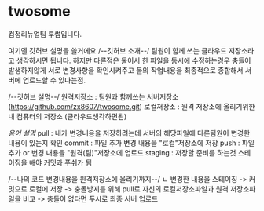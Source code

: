 # twosome
컴정리뉴얼팀 투썸입니다. 

여기엔 깃허브 설명을 쓸거에요 
/--깃허브 소개--/
팀원이 함께 쓰는 클라우드 저장소라고 생각하시면 됩니다.
하지만 다른점은 둘이서 한 파일을 동시에 수정하는경우 충돌이 발생하지않게 서로 변경사항을 확인시켜주고 둘의 작업내용을 최종적으로 종합해서 서버에 업로드할 수 있다는점.     


/--깃허브 설명--/
원격저장소 : 팀원과 함께쓰는 서버저장소 (https://github.com/zx8607/twosome.git)
로컬저장소 : 원격 저장소에 올리기위한 내 컴퓨터의 저장소 (클라우드생각하면됨)


*용어 설명*
pull : 내가 변경내용을 저장하려는데 서버의 해당파일에 다른팀원이 변경한 내용이 있는지 확인
commit : 파일 추가 변경 내용을 "로컬"저장소에 저장
push : 파일 추가 or 변경 내용을 "원격(팀)"저장소에 업로드
staging : 저장할 준비를 하는것 스테이징을 해야 커밋과 푸쉬가 됨


/--나의 코드 변경내용을 원격저장소에 올리기까지--/
    ㄴ 변경한 내용을 스테이징 -> 커밋으로 로컬에 저장 -> 충돌방지를 위해 pull로 자신의 로컬저장소파일과 원격 저장소파일을 비교 
        -> 충돌이 없다면 푸시로 최종 서버 업로드 